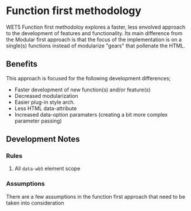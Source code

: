 # Function first methodology
WET5 Function first methodoloy explores a faster, less envolved approach to the development of features and functionality. Its main difference from the Modular first approach is that the focus of the implementation is on a single(s) functions instead of modularize "gears" that pollenate the HTML.

## Benefits
This approach is focused for the following development differences;

* Faster development of new function(s) and/or feature(s)
* Decreased modularization
* Easier plug-in style arch.
* Less HTML data-attribute
* Increased data-option paramaters (creating a bit more complex parameter passing)

## Development Notes
### Rules
1. All `data-wb5` element scope
### Assumptions
There are a few assumptions in the function first approach that need to be taken into consideration 
